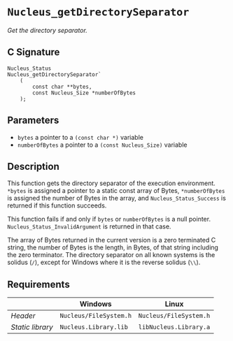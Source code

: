 # `Nucleus_getDirectorySeparator`
*Get the directory separator.*

## C Signature
```
Nucleus_Status
Nucleus_getDirectorySeparator`
    (
        const char **bytes,
        const Nucleus_Size *numberOfBytes
    );
```

## Parameters
- `bytes` a pointer to a `(const char *)` variable
- `numberOfBytes` a pointer to a `(const Nucleus_Size)` variable

## Description
This function gets the directory separator of the execution environment.
`*bytes` is assigned a pointer to a static const array of Bytes,
`*numberOfBytes` is assigned the number of Bytes in the array,
and `Nucleus_Status_Success` is returned if this function succeeds.

This function fails if and only if `bytes` or `numberOfBytes` is a null pointer.
`Nucleus_Status_InvalidArgument` is returned in that case.

The array of Bytes returned in the current version is a zero terminated C string,
the number of Bytes is the length, in Bytes, of that string including the zero terminator.
The directory separator on all known systems is the solidus (`/`), except for Windows where it is the reverse solidus (`\\`).

## Requirements

|                      | Windows                  | Linux                     |
|----------------------|--------------------------|---------------------------|
| *Header*             | `Nucleus/FileSystem.h`   | `Nucleus/FileSystem.h`    |
| *Static library*     | `Nucleus.Library.lib`    | `libNucleus.Library.a`    |
